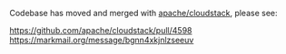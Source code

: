 Codebase has moved and merged with [apache/cloudstack](https://github.com/apache/cloudstack/tree/master/ui), please see:

https://github.com/apache/cloudstack/pull/4598
https://markmail.org/message/bgnn4xkjnlzseeuv
